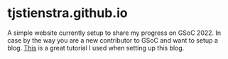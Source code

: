 # tjstienstra.github.io
A simple website currently setup to share my progress on GSoC 2022.
In case by the way you are a new contributor to GSoC and want to setup a blog. [This][tutorial] is a great tutorial I used when setting up this blog.

[tutorial]: https://www.youtube.com/watch?v=EmSrQCDsMv4&list=PLWzwUIYZpnJuT0sH4BN56P5oWTdHJiTNq&index=5
